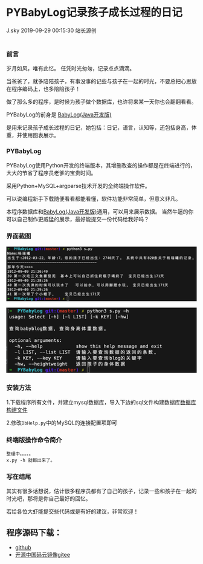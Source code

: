 <div class="blog-article">
<h1 class="title">PYBabyLog记录孩子成长过程的日记</h1>
<span class="author">J.sky</span>
<span class="time">2019-09-29 00:15:30</span>
<span class="tag">站长源创</span>
</div>
</br>

### 前言

岁月如风，唯有此忆。 任凭时光匆匆，记录点点滴滴。 

当爸爸了，就多陪陪孩子，有事没事的记些与孩子在一起的时光，不要总把心思放在程序编码上，也多陪陪孩子！

做了那么多的程序，是时候为孩子做个数据库，也许将来某一天你也会翻翻看看。

PYBabyLog的前身是 [BabyLog(Java开发版)](https://gitee.com/J_Sky/babylog)

是用来记录孩子成长过程的日记，她包括：日记，语言，认知等，还包括身高，体重，并使用图表展示。

### PYBabyLog

PYBabyLog使用Python开发的终端版本，其增删改查的操作都是在终端进行的，大大的节省了程序员老爹的宝贵时间。

采用Python+MySQL+argparse技术开发的全终端操作软件。

可以说编程新手下载随便看看都能看懂，软件功能非常简单，但意义非凡。

本程序数据库和[BabyLog(Java开发版)](https://gitee.com/J_Sky/babylog)通用，可以用来展示数据。
当然牛逼的你可以自己制作更威猛的展示，最好能提交一份代码给我好吗？

### 界面截图

![输入图片说明](/assets/images/media/upload/2019/09/Snip20190928_2.png)


![输入图片说明](/assets/images/media/upload/2019/09/Snip20190928_3.png)

### 安装方法


1.下载程序所有文件，并建立mysql数据库，导入下边的sql文件构建数据库[数据库构建文件](https://gitee.com/J_Sky/babylog/blob/master/doc/mybaby.sql)

2.修改`DbHelp.py`中的MySQL的连接配置项即可

### 终端版操作命令简介

```
整理中。。。。。
x.py -h 就都出来了。
```

### 写在结尾

其实有很多话想说，估计很多程序员都有了自己的孩子，记录一些和孩子在一起的时光吧，那将是你自己最好的回忆。

若给各位大虾能提交些代码或是有好的建议，非常欢迎！

## 程序源码下载：

+ [github](https://github.com/bosichong/PYBabyLog)
+ [开源中国码云镜像gitee](https://gitee.com/J_Sky/PYBabyLog)